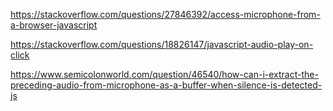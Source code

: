 https://stackoverflow.com/questions/27846392/access-microphone-from-a-browser-javascript

https://stackoverflow.com/questions/18826147/javascript-audio-play-on-click

https://www.semicolonworld.com/question/46540/how-can-i-extract-the-preceding-audio-from-microphone-as-a-buffer-when-silence-is-detected-js